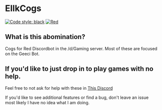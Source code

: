 # EllkCogs
[![Code style: black](https://img.shields.io/badge/code%20style-black-000000.svg)](https://github.com/ambv/black) 
[![Red](https://img.shields.io/badge/Red-DiscordBot-red.svg)](https://github.com/Cog-Creators/Red-DiscordBot/tree/V3/develop) 


## What is this abomination?

Cogs for Red Discordbot in the /d/Gaming server. Most of these are focused on the Geeci Bot.

## If you'd like to just drop in to play games with no help.

Feel free to not ask for help with these in [This Discord](https://discord.gg/gaming)

If you'd like to see additional features or find a bug, don't leave an issue
most likely I have no idea what I am doing.
